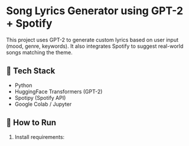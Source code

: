 #  Song Lyrics Generator using GPT-2 + Spotify

This project uses GPT-2 to generate custom lyrics based on user input (mood, genre, keywords). It also integrates Spotify to suggest real-world songs matching the theme.

## 🔧 Tech Stack
- Python
- HuggingFace Transformers (GPT-2)
- Spotipy (Spotify API)
- Google Colab / Jupyter

## 🚀 How to Run
1. Install requirements:
